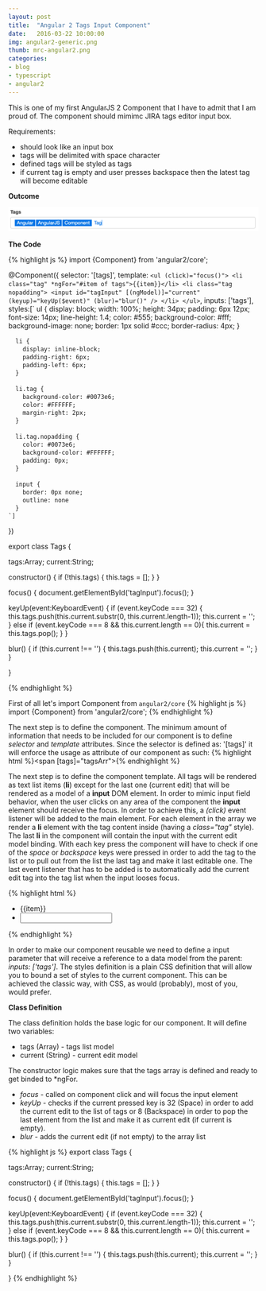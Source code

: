 ```yaml
---
layout: post
title:  "Angular 2 Tags Input Component"
date:   2016-03-22 10:00:00
img: angular2-generic.png
thumb: mrc-angular2.png
categories: 
- blog
- typescript
- angular2
---
```


This is one of my first AngularJS 2 Component that I have to admit that I am
proud of. The component should mimimc JIRA tags editor input box.

Requirements:

+ should look like an input box
+ tags will be delimited with space character
+ defined tags will be styled as tags
+ if current tag is empty and user presses backspace then the latest tag will become editable

**Outcome**

![Adding watcher](/assets/img/blog/tags.png)

**The Code**

{% highlight js %}
import {Component} from 'angular2/core';

@Component({
   selector: '[tags]',
   template: `
    <ul (click)="focus()">
      <li class="tag" *ngFor="#item of tags">{{item}}</li>
      <li class="tag nopadding">
        <input id="tagInput"
               [(ngModel)]="current"
               (keyup)="keyUp($event)"
               (blur)="blur()" />
      </li>
    </ul>
   `,
   inputs: ['tags'],
   styles:[`
      ul {
        display: block;
        width: 100%;
        height: 34px;
        padding: 6px 12px;
        font-size: 14px;
        line-height: 1.4;
        color: #555;
        background-color: #fff;
        background-image: none;
        border: 1px solid #ccc;
        border-radius: 4px;
      }

      li {
        display: inline-block;
        padding-right: 6px;
        padding-left: 6px;
      }

      li.tag {
        background-color: #0073e6;
        color: #FFFFFF;
        margin-right: 2px;
      }

      li.tag.nopadding {
        color: #0073e6;
        background-color: #FFFFFF;
        padding: 0px;
      }

      input {
        border: 0px none;
        outline: none
      }
    `]
})

export class Tags {

  tags:Array<String>;
  current:String;

  constructor() {
    if (!this.tags) {
      this.tags = [];
    }
  }

  focus() {
    document.getElementById('tagInput').focus();
  }

  keyUp(event:KeyboardEvent) {
    if (event.keyCode === 32) {
      this.tags.push(this.current.substr(0, this.current.length-1));
      this.current = '';
    } else if (event.keyCode === 8 && this.current.length == 0){
      this.current = this.tags.pop();
    }
  }

  blur() {
    if (this.current !== '') {
      this.tags.push(this.current);
      this.current = '';
    }
  }



}

{% endhighlight %}

First of all let's import Component from  `angular2/core`
{% highlight js %}
import {Component} from 'angular2/core';
{% endhighlight %}

The next step is to define the component. The minimum amount of information that
needs to be included for our component is to define *selector* and *template* attributes.
Since the selector is defined as: '[tags]' it will enforce the usage as attribute of
our component as such:
{% highlight html %}<span [tags]="tagsArr"></span>{% endhighlight %}

The next step is to define the component template. All tags will be rendered as text
list items (**li**) except for the last one (current edit) that will be rendered as a
model of a **input** DOM element. In order to mimic input field behavior, when the
user clicks on any area of the component the **input** element should receive the focus.
In order to achieve this, a *(click)* event listener will be added to the main element.
For each element in the array we render a **li** element with the tag content inside
(having a *class="tag"* style). The last **li** in the component will contain the input
with the current edit model binding. With each key press the component will have to check
if one of the *space* or *backspace* keys were pressed in order to add the tag to the list
or to pull out from the list the last tag and make it last editable one. The last event
listener that has to be added is to automatically add the current edit tag into the tag
list when the input looses focus.

{% highlight html %}
<ul (click)="focus()">
  <li class="tag" *ngFor="#item of tags">{{item}}</li>
  <li class="tag nopadding">
    <input id="tagInput"
           [(ngModel)]="current"
           (keyup)="keyUp($event)"
           (blur)="blur()" />
  </li>
</ul>
{% endhighlight %}

In order to make our component reusable we need to define a input parameter that
will receive a reference to a data model from the parent: *inputs: ['tags']*.
The styles definition is a plain CSS definition that will allow you to bound a set of
styles to the current component. This can be achieved the classic way, with CSS,
as would (probably), most of you, would prefer.

**Class Definition**

The class definition holds the base logic for our component. It will define two
variables:
+ tags (Array<String>) - tags list model
+ current (String) - current edit model

The constructor logic makes sure that the tags array is defined and ready to get
binded to *ngFor.

+ *focus* - called on component click and will focus the input element
+ *keyUp* - checks if the current pressed key is 32 (Space) in order to add the
current edit to the list of tags or 8 (Backspace) in order to pop the last element
from the list and make it as current edit (if current is empty).
+ *blur* - adds the current edit (if not empty) to the array list

{% highlight js %}
export class Tags {

  tags:Array<String>;
  current:String;

  constructor() {
    if (!this.tags) {
      this.tags = [];
    }
  }

  focus() {
    document.getElementById('tagInput').focus();
  }

  keyUp(event:KeyboardEvent) {
    if (event.keyCode === 32) {
      this.tags.push(this.current.substr(0, this.current.length-1));
      this.current = '';
    } else if (event.keyCode === 8 && this.current.length == 0){
      this.current = this.tags.pop();
    }
  }

  blur() {
    if (this.current !== '') {
      this.tags.push(this.current);
      this.current = '';
    }
  }



}
{% endhighlight %}
